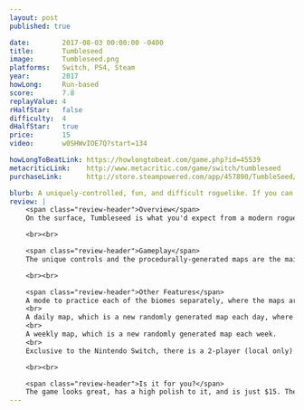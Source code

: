 ```yaml
---
layout: post
published: true

date:        2017-08-03 00:00:00 -0400
title:       Tumbleseed
image:       Tumbleseed.png
platforms:   Switch, PS4, Steam
year:        2017
howLong:     Run-based
score:       7.8
replayValue: 4
rHalfStar:   false
difficulty:  4
dHalfStar:   true
price:       15
video:       w0SHWvIOE7Q?start=134

howLongToBeatLink: https://howlongtobeat.com/game.php?id=45539
metacriticLink:    http://www.metacritic.com/game/switch/tumbleseed
purchaseLink:      http://store.steampowered.com/app/457890/TumbleSeed/

blurb: A uniquely-controlled, fun, and difficult roguelike. If you can get used to the controls, you'll want to keep coming back.
review: |
    <span class="review-header">Overview</span>
    On the surface, Tumbleseed is what you'd expect from a modern roguelike -- run-based, power-ups, money, and procedural map generation. It differs in its controls, which consists of the player moving a ball on a stick to avoid enemies and holes in the ground. The goal is to make it through each of the four major biomes, up to the top of a mountain. A score is tracked during your run, which indicates how high up the mountain you got.

    <br><br>

    <span class="review-header">Gameplay</span>
    The unique controls and the procedurally-generated maps are the main draw of the game. Each run, which can last anywhere from 5 minutes to around 40 minutes, is different, which gives the game a lot of replayability. The controls will take some getting used to and are what makes the game so difficult. It is easy to lose control of your character if you're trying to get out of danger, and this can lead you to running into enemies or falling into holes. If you're able to adapt to the controls, which can take you a couple hours or more, there's a good chance you'll get hooked, wanting to place "one more run".

    <br><br>

    <span class="review-header">Other Features</span>
    A mode to practice each of the biomes separately, where the maps are always the same. This will give you helpful experience for the adventure mode, where each map is randomly generated.
    <br>
    A daily map, which is a new randomly generated map each day, where you try to get the highest score possible to beat other players on the leaderboard.
    <br>
    A weekly map, which is a new randomly generated map each week.
    <br>
    Exclusive to the Nintendo Switch, there is a 2-player (local only) battle mode, where players try to accumulate 100 points by keeping their character in a designated zone on the map. This is a fun twist on the main gameplay, as players can utilize the power-ups to kill their opponent to force them to respawn outside the designated zone.

    <br><br>

    <span class="review-header">Is it for you?</span>
    The game looks great, has a high polish to it, and is just $15. The decision to buy this game strongly depends on if you can master the controls as this is what really allows you to enjoy the game. Secondarily, if you like modern roguelikes, then this game has everything you'd expect, and you'll feel right at home.
---
```

